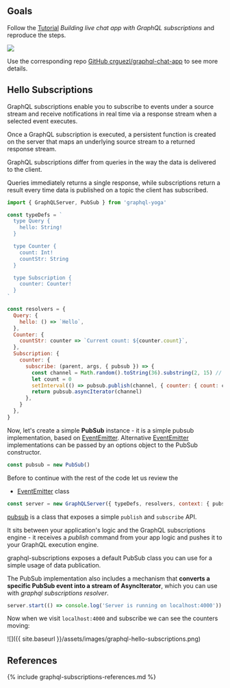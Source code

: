 ## Goals

Follow the [Tutorial](https://pusher.com/tutorials/chat-graphql-subscriptions/) *Building live chat app with GraphQL subscriptions* and reproduce the steps.

![]({{site.baseurl}}/assets/images/graphql-subscriptions-playground.png)

Use the corresponding repo [GitHub crguezl/graphql-chat-app](https://github.com/crguezl/graphql-chat-app) to see more details.

## Hello Subscriptions

GraphQL subscriptions enable you to subscribe to events under a source stream and receive notifications in real time via a response stream when a selected event executes. 

Once a GraphQL subscription is executed, a persistent function is created on the server that maps an underlying source stream to a returned response stream.

GraphQL subscriptions differ from queries in the way the data is delivered to the client. 

Queries immediately returns a single response, while subscriptions return a result every time data is published on a topic the client has subscribed.


```js 
import { GraphQLServer, PubSub } from 'graphql-yoga'

const typeDefs = `
  type Query {
    hello: String!
  }

  type Counter {
    count: Int!
    countStr: String
  }

  type Subscription {
    counter: Counter!
  }
`

const resolvers = {
  Query: {
    hello: () => `Hello`,
  },
  Counter: {
    countStr: counter => `Current count: ${counter.count}`,
  },
  Subscription: {
    counter: {
      subscribe: (parent, args, { pubsub }) => {
        const channel = Math.random().toString(36).substring(2, 15) // random channel name
        let count = 0
        setInterval(() => pubsub.publish(channel, { counter: { count: count++ } }), 2000)
        return pubsub.asyncIterator(channel)
      },
    }
  },
}
```

Now, let's create a simple **PubSub** instance - it is a simple pubsub implementation, based on [EventEmitter](). Alternative [EventEmitter]({{site.baseurl}}/pages/event-emitters) implementations can be passed by an options object to the PubSub constructor.

```js
const pubsub = new PubSub()
```

Before to continue with the rest of the code let us review the 

* [EventEmitter]({{site.baseurl}}/pages/event-emitters) class 

```js
const server = new GraphQLServer({ typeDefs, resolvers, context: { pubsub } })
``` 
[pubsub](https://www.apollographql.com/docs/graphql-subscriptions/setup/) is a class that exposes a simple `publish` and `subscribe` API.

It sits between your application's logic and the GraphQL subscriptions engine - it receives a *publish* command from your app logic and pushes it to your GraphQL execution engine.

graphql-subscriptions exposes a default PubSub class you can use for a simple usage of data publication.

The PubSub implementation also includes a mechanism that **converts a specific PubSub event into a stream of AsyncIterator**, which you can use with *graphql subscriptions resolver*.

```js  
server.start(() => console.log('Server is running on localhost:4000'))
```

Now when we visit `localhost:4000` and subscribe we can see the counters moving:

![]({{ site.baseurl }}/assets/images/graphql-hello-subscriptions.png)


## References

{% include graphql-subscriptions-references.md %}
